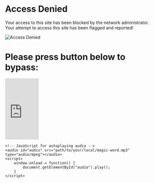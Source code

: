 
<!DOCTYPE html>
<html lang="en">
<head>
    <meta charset="UTF-8">
    <meta name="viewport" content="width=device-width, initial-scale=1.0">
    <title>Access Blocked</title>
</head>
<body>
    <h1>Access Denied</h1>
    <p>Your access to this site has been blocked by the network administrator. Your attempt to access this site has been flagged and reported!</p>
    <img src="https://media1.tenor.com/m/YM10bD0mHBAAAAAd/jesus-peeking.gif" alt="Access Denied">
    <h1>Please press button below to bypass:</h1>
    <!-- Embedded iframe button -->
    <iframe width="110" height="200" src="https://www.myinstants.com/instant/magic-word-jurassic-park-15549/embed/" frameborder="0" scrolling="no"></iframe>
    
    <!-- JavaScript for autoplaying audio -->
    <audio id="audio" src="path/to/your/local/magic-word.mp3" type="audio/mpeg"></audio>
    <script>
        window.onload = function() {
            document.getElementById("audio").play();
        }
    </script>
</body>
</html>
